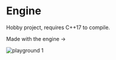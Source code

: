 # Engine
Hobby project, requires C++17 to compile.

Made with the engine ->

![playground 1](https://user-images.githubusercontent.com/77432892/219967106-1882a00c-96da-4ea3-b1c5-90b74f626165.jpg)
